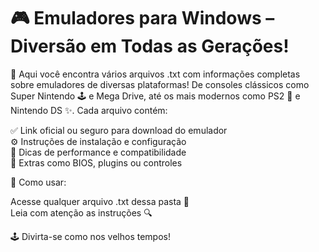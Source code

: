 # 🎮 Emuladores para Windows – Diversão em Todas as Gerações!

📂 Aqui você encontra vários arquivos .txt com informações completas sobre emuladores de diversas plataformas! De consoles clássicos como Super Nintendo 🕹️ e Mega Drive, até os mais modernos como PS2 🎥 e Nintendo DS ✨.
Cada arquivo contém:

✅ Link oficial ou seguro para download do emulador  
⚙️ Instruções de instalação e configuração  
🎯 Dicas de performance e compatibilidade  
🧩 Extras como BIOS, plugins ou controles  

📜 Como usar:  

Acesse qualquer arquivo .txt dessa pasta 📁  
Leia com atenção as instruções 🔍  

🕹️ Divirta-se como nos velhos tempos!
